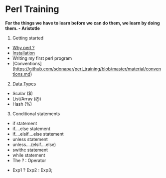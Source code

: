 # Perl Training

**For the things we have to learn before we can do them, we learn by doing them. - Aristotle**

1. Getting started
 * [Why perl ?](http://google.co.in)
 * [Installation](https://www.perl.org/)
 * Writing my first perl program
 * [Conventions] (https://github.com/sdonapar/perl_training/blob/master/material/conventions.md)
2. [Data Types](https://github.com/sdonapar/perl_training/blob/master/material/data_types.md)
 * Scalar ($)
 * List/Array (@)
 * Hash (%)
3. Conditional statements
 * if statement
 * if....else statement
 * if....elsif....else statement
 * unless statement
 * unless....(elsif....else)
 * swithc statement
 * while statement
 * The ? : Operator
  - Exp1 ? Exp2 : Exp3;




